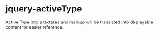 # jquery-activeType
Active Type into a textarea and markup will be translated into displayable content for easier reference.
